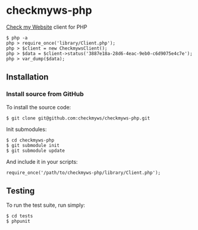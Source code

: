 checkmyws-php
================

[Check my Website](https://checkmy.ws) client for PHP

    $ php -a
    php > require_once('library/Client.php');
    php > $client = new CheckmywsClient();
    php > $data = $client->status('3887e18a-28d6-4eac-9eb0-c6d9075e4c7e');
    php > var_dump($data);

Installation
------------

### Install source from GitHub
To install the source code:

    $ git clone git@github.com:checkmyws/checkmyws-php.git

Init submodules:

    $ cd checkmyws-php
    $ git submodule init
    $ git submodule update
    
And include it in your scripts:

    require_once('/path/to/checkmyws-php/library/Client.php');

Testing
-------

To run the test suite, run simply:

    $ cd tests
    $ phpunit
